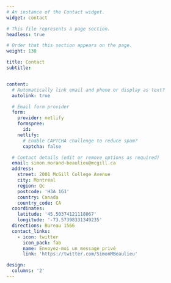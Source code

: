 ```yaml
---
# An instance of the Contact widget.
widget: contact

# This file represents a page section.
headless: true

# Order that this section appears on the page.
weight: 130

title: Contact
subtitle:


content:
  # Automatically link email and phone or display as text?
  autolink: true

  # Email form provider
  form:
    provider: netlify
    formspree:
      id:
    netlify:
      # Enable CAPTCHA challenge to reduce spam?
      captcha: false

  # Contact details (edit or remove options as required)
  email: simon.morand-beaulieu@mcgill.ca
  address:
    street: 2001 McGill College Avenue
    city: Montréal
    region: Qc
    postcode: 'H3A 1G1'
    country: Canada
    country_code: CA
  coordinates:
    latitude: '45.50374121118067'
    longitude: '-73.57398331349235'
  directions: Bureau 1566
  contact_links:
    - icon: twitter
      icon_pack: fab
      name: Envoyez-moi un message privé
      link: 'https://twitter.com/SimonMBeaulieu'

design:
  columns: '2'
---
```

